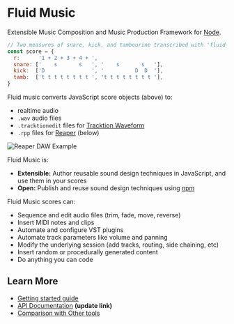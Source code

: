 # Fluid Music

Extensible Music Composition and Music Production Framework for [Node](https://nodejs.org).

```javascript
// Two measures of snare, kick, and tambourine transcribed with 'fluid-music'
const score = {
  r:      '1 + 2 + 3 + 4 + ',
  snare: ['    s       s   ', '    s       s   '],
  kick:  ['D               ', '          D  D  '],
  tamb:  ['t t t t t t t t ', 't t t t t t t t '],
}
```

Fluid music converts JavaScript score objects (above) to:

- realtime audio
- `.wav` audio files
- `.tracktionedit` files for [Tracktion Waveform](https://www.tracktion.com/products/waveform-pro)
- `.rpp` files for [Reaper](https://reaper.fm) (below)

![Reaper DAW Example](https://user-images.githubusercontent.com/1512520/102311683-4baa3b80-3f3b-11eb-87d1-85f4909afb0a.png)

Fluid Music is:
- **Extensible:** Author reusable sound design techniques in JavaScript, and use them in your scores
- **Open:** Publish and reuse sound design techniques using [npm](https://npmjs.com)

Fluid Music scores can:
- Sequence and edit audio files (trim, fade, move, reverse)
- Insert MIDI notes and clips
- Automate and configure VST plugins
- Automate track parameters like volume and panning
- Modify the underlying session (add tracks, routing, side chaining, etc)
- Insert random or procedurally generated content
- Do anything you can code

## Learn More

- [Getting started guide](docs/getting-started.md)
- [API Documentation](fluid-music/docs) **(update link)**
- [Comparison with Other tools](docs/comparison.md)
